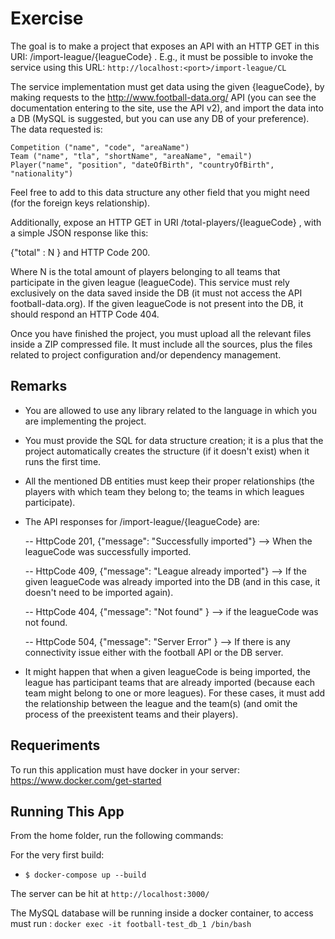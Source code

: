 # Exercise

The goal is to make a project that exposes an API with an HTTP GET in this 
URI: /import-league/{leagueCode} . E.g., it must be possible to invoke the 
service using this URL:
`http://localhost:<port>/import-league/CL`
 
The service implementation must get data using the given {leagueCode}, by 
making requests to the http://www.football-data.org/ API (you can see the 
documentation entering to the site, use the API v2),  and import the data into 
a DB (MySQL is suggested, but you can use any DB of your preference). The data 
requested is:

```
Competition ("name", "code", "areaName")
Team ("name", "tla", "shortName", "areaName", "email")
Player("name", "position", "dateOfBirth", "countryOfBirth", "nationality")
```
 
Feel free to add to this data structure any other field that you might need 
(for the foreign keys relationship).
 
Additionally, expose an HTTP GET in URI /total-players/{leagueCode}  , with a 
simple JSON response like this:

{"total" : N } and HTTP Code 200.

Where N is the total amount of players belonging to all teams that participate 
in the given league (leagueCode). This service must rely exclusively on the 
data saved inside the DB (it must not access the API football-data.org). If the
given leagueCode is not present into the DB, it should respond an HTTP Code 404.
 
Once you have finished the project, you must upload all the relevant files 
inside a ZIP compressed file. It must include all the sources, plus the files 
related to project configuration and/or dependency management. 
 
## Remarks
 
- You are allowed to use any library related to the language in which you are 
implementing the project.

- You must provide the SQL for data structure creation; it is a plus that the 
project automatically creates the structure (if it doesn't exist) when it runs 
the first time.

- All the mentioned DB entities must keep their proper relationships (the 
players with which team they belong to; the teams in which leagues participate).

- The API responses for /import-league/{leagueCode} are:
 
	-- HttpCode 201, {"message": "Successfully imported"} --> When the leagueCode was
 successfully imported.
 
 	-- HttpCode 409, {"message": "League already imported"} --> If the given 
 leagueCode was already imported into the DB (and in this case, it doesn't need
 to be imported again).
 
 	-- HttpCode 404, {"message": "Not found" } --> if the leagueCode was not found.
 
 	-- HttpCode 504, {"message": "Server Error" } --> If there is any connectivity 
 issue either with the football API or the DB server.
 
- It might happen that when a given leagueCode is being imported, the league 
has participant teams that are already imported (because each team might belong
to one or more leagues). For these cases, it must add the relationship between 
the league and the team(s) (and omit the process of the preexistent teams and 
their players).


## Requeriments

To run this application must have docker in your server: https://www.docker.com/get-started

## Running This App

From the home folder, run the following commands:

For the very first build:

- `$ docker-compose up --build`

The server can be hit at `http://localhost:3000/`


The MySQL database will be running inside a docker container, to access must run :
`docker exec -it football-test_db_1 /bin/bash`

